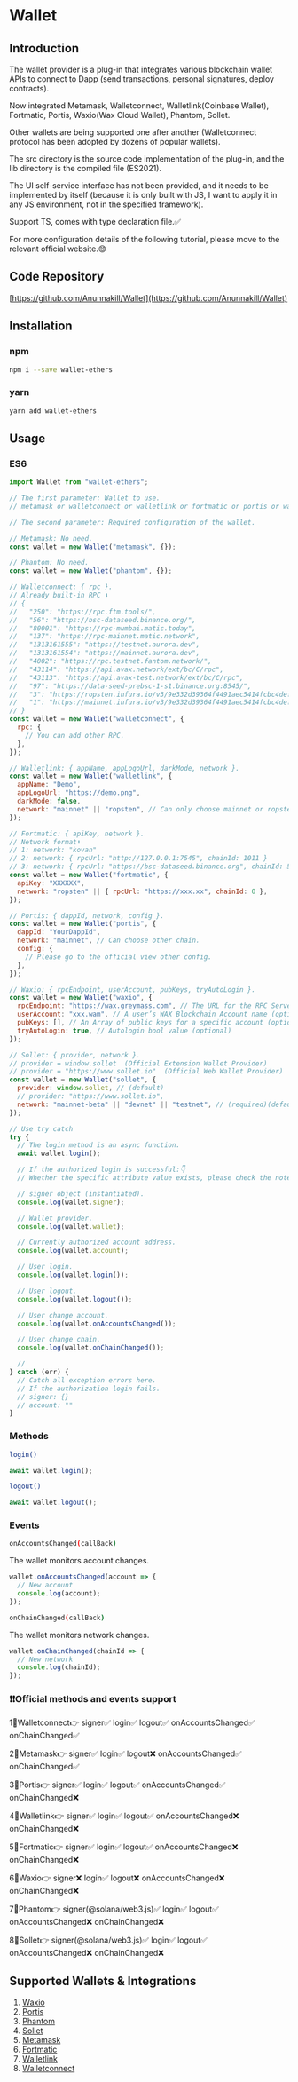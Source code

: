 # Wallet

## Introduction

The wallet provider is a plug-in that integrates various blockchain wallet APIs to connect to Dapp (send transactions, personal signatures, deploy contracts).

Now integrated Metamask, Walletconnect, Walletlink(Coinbase Wallet), Fortmatic, Portis, Waxio(Wax Cloud Wallet), Phantom, Sollet.

Other wallets are being supported one after another (Walletconnect protocol has been adopted by dozens of popular wallets).

The src directory is the source code implementation of the plug-in, and the lib directory is the compiled file (ES2021).

The UI self-service interface has not been provided, and it needs to be implemented by itself (because it is only built with JS, I want to apply it in any JS environment, not in the specified framework).

Support TS, comes with type declaration file.✅

For more configuration details of the following tutorial, please move to the relevant official website.😊

## Code Repository

[https://github.com/Anunnakill/Wallet](https://github.com/Anunnakill/Wallet)

## Installation

### npm

```bash
npm i --save wallet-ethers
```

### yarn

```bash
yarn add wallet-ethers
```

## Usage

### ES6

```javascript
import Wallet from "wallet-ethers";
```

```javascript
// The first parameter: Wallet to use.
// metamask or walletconnect or walletlink or fortmatic or portis or waxio or phantom, sollet (Note that the initial letter is lowercase).

// The second parameter: Required configuration of the wallet.

// Metamask: No need.
const wallet = new Wallet("metamask", {});

// Phantom: No need.
const wallet = new Wallet("phantom", {});

// Walletconnect: { rpc }.
// Already built-in RPC ⬇️
// {
//   "250": "https://rpc.ftm.tools/",
//   "56": "https://bsc-dataseed.binance.org/",
//   "80001": "https://rpc-mumbai.matic.today",
//   "137": "https://rpc-mainnet.matic.network",
//   "1313161555": "https://testnet.aurora.dev",
//   "1313161554": "https://mainnet.aurora.dev",
//   "4002": "https://rpc.testnet.fantom.network/",
//   "43114": "https://api.avax.network/ext/bc/C/rpc",
//   "43113": "https://api.avax-test.network/ext/bc/C/rpc",
//   "97": "https://data-seed-prebsc-1-s1.binance.org:8545/",
//   "3": "https://ropsten.infura.io/v3/9e332d39364f4491aec5414fcbc4def7",
//   "1": "https://mainnet.infura.io/v3/9e332d39364f4491aec5414fcbc4def7"
// }
const wallet = new Wallet("walletconnect", {
  rpc: {
    // You can add other RPC.
  },
});

// Walletlink: { appName, appLogoUrl, darkMode, network }.
const wallet = new Wallet("walletlink", {
  appName: "Demo",
  appLogoUrl: "https://demo.png",
  darkMode: false,
  network: "mainnet" || "ropsten", // Can only choose mainnet or ropsten.
});

// Fortmatic: { apiKey, network }.
// Network format⬇️
// 1: network: "kovan"
// 2: network: { rpcUrl: "http://127.0.0.1:7545", chainId: 1011 }
// 3: network: { rpcUrl: "https://bsc-dataseed.binance.org", chainId: 56 }
const wallet = new Wallet("fortmatic", {
  apiKey: "XXXXXX",
  network: "ropsten" || { rpcUrl: "https://xxx.xx", chainId: 0 },
});

// Portis: { dappId, network, config }.
const wallet = new Wallet("portis", {
  dappId: "YourDappId",
  network: "mainnet", // Can choose other chain.
  config: {
    // Please go to the official view other config.
  },
});

// Waxio: { rpcEndpoint, userAccount, pubKeys, tryAutoLogin }.
const wallet = new Wallet("waxio", {
  rpcEndpoint: "https://wax.greymass.com", // The URL for the RPC Server you wish to connect to (required)
  userAccount: "xxx.wam", // A user’s WAX Blockchain Account name (optional)
  pubKeys: [], // An Array of public keys for a specific account (optional)
  tryAutoLogin: true, // Autologin bool value (optional)
});

// Sollet: { provider, network }.
// provider = window.sollet  (Official Extension Wallet Provider)
// provider = "https://www.sollet.io"  (Official Web Wallet Provider)
const wallet = new Wallet("sollet", {
  provider: window.sollet, // (default)
  // provider: "https://www.sollet.io",
  network: "mainnet-beta" || "devnet" || "testnet", // (required)(default "devnet")
});

// Use try catch
try {
  // The login method is an async function.
  await wallet.login();

  // If the authorized login is successful:👇
  // Whether the specific attribute value exists, please check the notes below👇

  // signer object (instantiated).
  console.log(wallet.signer);

  // Wallet provider.
  console.log(wallet.wallet);

  // Currently authorized account address.
  console.log(wallet.account);

  // User login.
  console.log(wallet.login());

  // User logout.
  console.log(wallet.logout());

  // User change account.
  console.log(wallet.onAccountsChanged());

  // User change chain.
  console.log(wallet.onChainChanged());

  //
} catch (err) {
  // Catch all exception errors here.
  // If the authorization login fails.
  // signer: {}
  // account: ""
}
```

### Methods

```bash
login()
```

```javascript
await wallet.login();
```

```bash
logout()
```

```javascript
await wallet.logout();
```

### Events

```bash
onAccountsChanged(callBack)
```

The wallet monitors account changes.

```javascript
wallet.onAccountsChanged(account => {
  // New account
  console.log(account);
});
```

```bash
onChainChanged(callBack)
```

The wallet monitors network changes.

```javascript
wallet.onChainChanged(chainId => {
  // New network
  console.log(chainId);
});
```

### ❗️❗️Official methods and events support

1⃣️Walletconnect👉 signer✅ login✅ logout✅ onAccountsChanged✅ onChainChanged✅

2⃣️Metamask👉 signer✅ login✅ logout❌ onAccountsChanged✅ onChainChanged✅

3⃣️Portis👉 signer✅ login✅ logout✅ onAccountsChanged✅ onChainChanged❌

4⃣️Walletlink👉 signer✅ login✅ logout✅ onAccountsChanged❌ onChainChanged❌

5⃣️Fortmatic👉 signer✅ login✅ logout✅ onAccountsChanged❌ onChainChanged❌

6⃣️Waxio👉 signer❌ login✅ logout❌ onAccountsChanged❌ onChainChanged❌

7⃣️Phantom👉 signer(@solana/web3.js)✅ login✅ logout✅ onAccountsChanged❌ onChainChanged❌

8⃣️Sollet👉 signer(@solana/web3.js)✅ login✅ logout✅ onAccountsChanged❌ onChainChanged❌

## Supported Wallets & Integrations

1. [Waxio](https://wax.io)
2. [Portis](https://portis.io)
3. [Phantom](https://phantom.app)
4. [Sollet](https://www.sollet.io)
5. [Metamask](https://metamask.io)
6. [Fortmatic](https://fortmatic.com)
7. [Walletlink](https://walletlink.org)
8. [Walletconnect](https://walletconnect.com)
